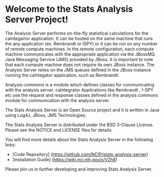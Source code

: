 Welcome to the Stats Analysis Server Project!
=====================================

The Analysis Server performs on-the-fly statistical calculations for the caIntegartor application. It can be hosted on the same machine that runs the any application (ex. Rembrandt or ISPY) or it can be run on any number of remote compute machines. In the remote configuration, each compute machine communicates with the appropriate application via the JBossMQ Java Messaging Service (JMS) provided by JBoss. It is important to note that each compute machine does not require its own JBoss instance. The Analysis Server relies on the JMS queues defined in the JBoss instance running the caIntegator application, such as Rembrandt.

Analysis-commons is a module which defines classes for communicating with the analysis server. caIntegrator Applications like Rembrandt , I-SPY etc use the request and response classes defined in the analysis commons module for communication with the analysis server.

The Stats Analysis Server is an Open Source project and it is written in Java using Log4J, JBoss, JMS Technologies.

The Stats Analysis Server is distributed under the BSD 3-Clause License.
Please see the NOTICE and LICENSE files for details.

You will find more details about the Stats Analysis Server in the following links:
 * [Code Repository] (https://github.com/NCIP/stats-analysis-server)
 * [Installation Guide] (https://wiki.nci.nih.gov/x/VZh8)
 
Please join us in further developing and improving Stats Analysis Server.
